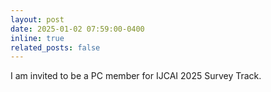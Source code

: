 ```yaml
---
layout: post
date: 2025-01-02 07:59:00-0400
inline: true
related_posts: false
---
```


I am invited to be a PC member for IJCAI 2025 Survey Track.